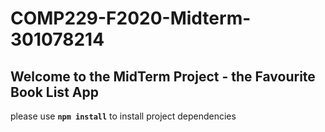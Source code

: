 # COMP229-F2020-Midterm-301078214

## Welcome to the MidTerm Project - the Favourite Book List App

please use **`npm install`** to install project dependencies
